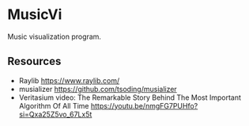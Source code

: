 # MusicVi
Music visualization program.

## Resources
- Raylib https://www.raylib.com/
- musializer https://github.com/tsoding/musializer
- Veritasium video: The Remarkable Story Behind The Most Important Algorithm Of All Time https://youtu.be/nmgFG7PUHfo?si=Qxa25Z5vo_67Lx5t

